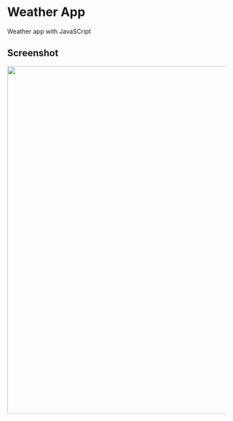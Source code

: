 # Weather App 
Weather app with JavaSCript

## Screenshot
<p>
<img src = "https://github.com/Mikidii/JavaScript-Projects/assets/132847524/75732381-ef86-415c-95a6-cbc2ad6bc3f6" width="800">
</p>


